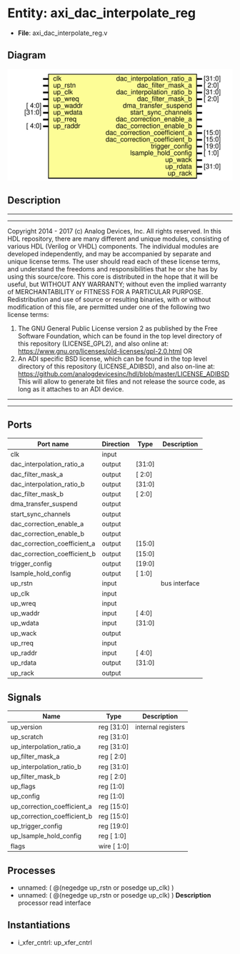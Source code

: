 # Entity: axi_dac_interpolate_reg

- **File**: axi_dac_interpolate_reg.v
## Diagram

![Diagram](axi_dac_interpolate_reg.svg "Diagram")
## Description

***************************************************************************
 ***************************************************************************
 Copyright 2014 - 2017 (c) Analog Devices, Inc. All rights reserved.
 In this HDL repository, there are many different and unique modules, consisting
 of various HDL (Verilog or VHDL) components. The individual modules are
 developed independently, and may be accompanied by separate and unique license
 terms.
 The user should read each of these license terms, and understand the
 freedoms and responsibilities that he or she has by using this source/core.
 This core is distributed in the hope that it will be useful, but WITHOUT ANY
 WARRANTY; without even the implied warranty of MERCHANTABILITY or FITNESS FOR
 A PARTICULAR PURPOSE.
 Redistribution and use of source or resulting binaries, with or without modification
 of this file, are permitted under one of the following two license terms:
   1. The GNU General Public License version 2 as published by the
      Free Software Foundation, which can be found in the top level directory
      of this repository (LICENSE_GPL2), and also online at:
      <https://www.gnu.org/licenses/old-licenses/gpl-2.0.html>
 OR
   2. An ADI specific BSD license, which can be found in the top level directory
      of this repository (LICENSE_ADIBSD), and also on-line at:
      https://github.com/analogdevicesinc/hdl/blob/master/LICENSE_ADIBSD
      This will allow to generate bit files and not release the source code,
      as long as it attaches to an ADI device.
 ***************************************************************************
 ***************************************************************************
 
## Ports

| Port name                    | Direction | Type   | Description   |
| ---------------------------- | --------- | ------ | ------------- |
| clk                          | input     |        |               |
| dac_interpolation_ratio_a    | output    | [31:0] |               |
| dac_filter_mask_a            | output    | [ 2:0] |               |
| dac_interpolation_ratio_b    | output    | [31:0] |               |
| dac_filter_mask_b            | output    | [ 2:0] |               |
| dma_transfer_suspend         | output    |        |               |
| start_sync_channels          | output    |        |               |
| dac_correction_enable_a      | output    |        |               |
| dac_correction_enable_b      | output    |        |               |
| dac_correction_coefficient_a | output    | [15:0] |               |
| dac_correction_coefficient_b | output    | [15:0] |               |
| trigger_config               | output    | [19:0] |               |
| lsample_hold_config          | output    | [ 1:0] |               |
| up_rstn                      | input     |        | bus interface |
| up_clk                       | input     |        |               |
| up_wreq                      | input     |        |               |
| up_waddr                     | input     | [ 4:0] |               |
| up_wdata                     | input     | [31:0] |               |
| up_wack                      | output    |        |               |
| up_rreq                      | input     |        |               |
| up_raddr                     | input     | [ 4:0] |               |
| up_rdata                     | output    | [31:0] |               |
| up_rack                      | output    |        |               |
## Signals

| Name                        | Type           | Description         |
| --------------------------- | -------------- | ------------------- |
| up_version                  | reg     [31:0] | internal registers  |
| up_scratch                  | reg     [31:0] |                     |
| up_interpolation_ratio_a    | reg     [31:0] |                     |
| up_filter_mask_a            | reg     [ 2:0] |                     |
| up_interpolation_ratio_b    | reg     [31:0] |                     |
| up_filter_mask_b            | reg     [ 2:0] |                     |
| up_flags                    | reg     [1:0]  |                     |
| up_config                   | reg     [1:0]  |                     |
| up_correction_coefficient_a | reg     [15:0] |                     |
| up_correction_coefficient_b | reg     [15:0] |                     |
| up_trigger_config           | reg     [19:0] |                     |
| up_lsample_hold_config      | reg     [ 1:0] |                     |
| flags                       | wire [ 1:0]    |                     |
## Processes
- unnamed: ( @(negedge up_rstn or posedge up_clk) )
- unnamed: ( @(negedge up_rstn or posedge up_clk) )
**Description**
processor read interface

## Instantiations

- i_xfer_cntrl: up_xfer_cntrl

